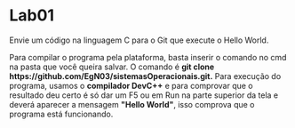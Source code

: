 <h1>Lab01</h1>
<p>Envie um código na linguagem C para o Git que execute o Hello World.</p>
<p>Para compilar o programa pela plataforma, basta inserir o comando no cmd na pasta que você queira salvar. O comando é <b> git clone https://github.com/EgN03/sistemasOperacionais.git.</b> Para execução do programa, usamos o <b>compilador DevC++</b> e para comprovar que o resultado deu certo é só dar um F5 ou em Run na parte superior da tela e deverá aparecer a mensagem <b>"Hello World"</b>, isso comprova que o programa está funcionando. 
